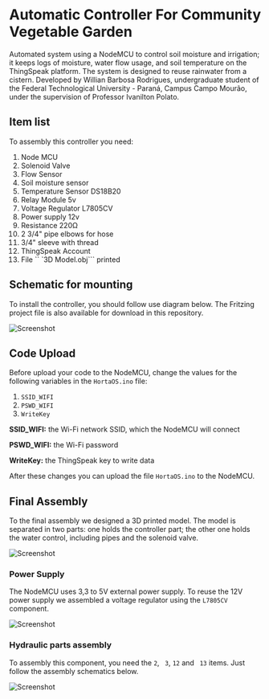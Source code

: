 # Automatic Controller For Community Vegetable Garden

Automated system using a NodeMCU to control soil moisture and irrigation; it keeps logs of moisture, water flow usage, and soil temperature on the ThingSpeak platform. The system is designed to reuse rainwater from a cistern. Developed by Willian Barbosa Rodrigues, undergraduate student of the Federal Technological University - Paraná, Campus Campo Mourão, under the supervision of Professor Ivanilton Polato.

## Item list
To assembly this controller you need:
1. Node MCU
2. Solenoid Valve
3. Flow Sensor
4. Soil moisture sensor
5. Temperature Sensor DS18B20
6. Relay Module 5v
7. Voltage Regulator L7805CV
8. Power supply 12v
9. Resistance 220Ω
10. 2 3/4" pipe elbows for hose
12. 3/4" sleeve with thread
13. ThingSpeak Account
14. File `` `3D Model.obj``` printed

## Schematic for mounting
To install the controller, you should follow use diagram below. The Fritzing project file is also available for download in this repository.

![Screenshot](https://raw.githubusercontent.com/utfpr/HortaOS/master/Images/scheme.jpg)

## Code Upload
Before upload your code to the NodeMCU, change the values for the following variables in the ```HortaOS.ino``` file:

1. ```SSID_WIFI```
2. ```PSWD_WIFI```
3. ```WriteKey```

**SSID_WIFI:** the Wi-Fi network SSID, which the NodeMCU will connect

**PSWD_WIFI:** the Wi-Fi password

**WriteKey:** the ThingSpeak key to write data

After these changes you can upload the file ```HortaOS.ino``` to the NodeMCU. 

## Final Assembly
To the final assembly we designed a 3D printed model. The model is separated in two parts: one holds the controller part; the other one holds the water control, including pipes and the solenoid valve.

![Screenshot](https://raw.githubusercontent.com/utfpr/HortaOS/master/Images/box.png)

### Power Supply
The NodeMCU uses 3,3 to 5V external power supply. To reuse the 12V power supply we assembled a voltage regulator using the ```L7805CV``` component.

![Screenshot](https://raw.githubusercontent.com/utfpr/HortaOS/master/Images/regulator.png)

### Hydraulic parts assembly

To assembly this component, you need the ```2```, ``` 3```, ```12``` and ``` 13``` items. Just follow the assembly schematics below.

![Screenshot](https://raw.githubusercontent.com/utfpr/HortaOS/master/Images/diagram.jpg)
